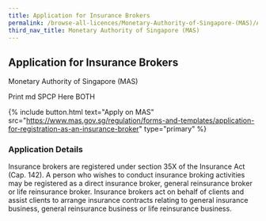 ```yaml
---
title: Application for Insurance Brokers
permalink: /browse-all-licences/Monetary-Authority-of-Singapore-(MAS)/Application-for-Insurance-Brokers
third_nav_title: Monetary Authority of Singapore (MAS)
---
```


## Application for Insurance Brokers

Monetary Authority of Singapore (MAS)

Print md SPCP Here BOTH

{% include button.html text="Apply on MAS" src="https://www.mas.gov.sg/regulation/forms-and-templates/application-for-registration-as-an-insurance-broker" type="primary" %}

### Application Details

<p>Insurance brokers are registered under section 35X of the Insurance Act (Cap. 142). A person who wishes to conduct insurance broking activities may be registered as a direct insurance broker, general reinsurance broker or life reinsurance broker. Insurance brokers act on behalf of clients and assist clients to arrange insurance contracts relating to general insurance business, general reinsurance business or life reinsurance business.</p>

